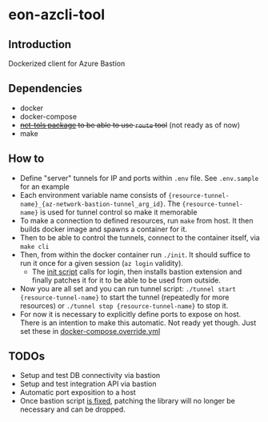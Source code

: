 # eon-azcli-tool

## Introduction

Dockerized client for Azure Bastion

## Dependencies

* docker
* docker-compose
* ~~[net-tols package](https://packages.debian.org/bullseye/net-tools) to be able to use `route` tool~~ (not ready as of now)
* make

## How to

* Define "server" tunnels for IP and ports within `.env` file. See `.env.sample` for an example
* Each environment variable name consists of `{resource-tunnel-name}_{az-network-bastion-tunnel_arg_id}`. The `{resource-tunnel-name}` is used for tunnel control so make it memorable
* To make a connection to defined resources, run `make` from host. It then builds docker image and spawns a container for it.
* Then to be able to control the tunnels, connect to the container itself, via `make cli`
* Then, from within the docker container run `./init`. It should suffice to run it once for a given session (`az login` validity).
    - The [init script](./script/init) calls for login, then installs bastion extension and finally patches it for it to be able to be used from outside.
* Now you are all set and you can run tunnel script: `./tunnel start {resource-tunnel-name}` to start the tunnel (repeatedly for more resources) or `./tunnel stop {resource-tunnel-name}` to stop it.
* For now it is necessary to explicitly define ports to expose on host. There is an intention to make this automatic. Not ready yet though. Just set these in [docker-compose.override.yml](./docker-compose.override.sample.yml)

## TODOs

* Setup and test DB connectivity via bastion
* Setup and test integration API via bastion
* Automatic port exposition to a host
* Once bastion script [is fixed](https://github.com/Azure/azure-cli-extensions/issues/4568), patching the library will no longer be necessary and can be dropped.
